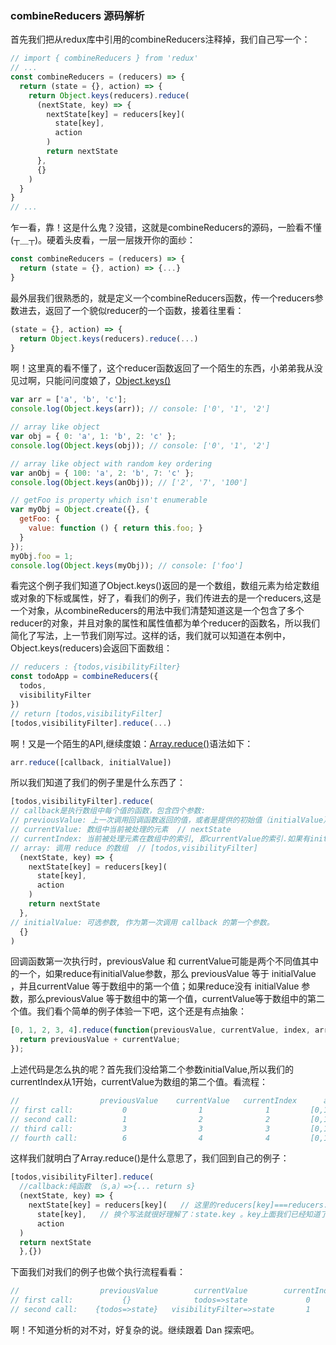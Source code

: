 ### combineReducers 源码解析
首先我们把从redux库中引用的combineReducers注释掉，我们自己写一个：
```js
// import { combineReducers } from 'redux' 
// ...
const combineReducers = (reducers) => {
  return (state = {}, action) => {
    return Object.keys(reducers).reduce(
      (nextState, key) => {
        nextState[key] = reducers[key](
          state[key],
          action
        )
        return nextState
      },
      {}
    )
  }
}
// ...
```
乍一看，靠！这是什么鬼？没错，这就是combineReducers的源码，一脸看不懂(┬＿┬)。硬着头皮看，一层一层拨开你的面纱：
```js
const combineReducers = (reducers) => {
  return (state = {}, action) => {...}
}
```
最外层我们很熟悉的，就是定义一个combineReducers函数，传一个reducers参数进去，返回了一个貌似reducer的一个函数，接着往里看：
```js
(state = {}, action) => {
  return Object.keys(reducers).reduce(...)
}
```
啊！这里真的看不懂了，这个reducer函数返回了一个陌生的东西，小弟弟我从没见过啊，只能问问度娘了，[Object.keys()](https://developer.mozilla.org/en-US/docs/Web/JavaScript/Reference/Global_Objects/Object/keys)
```js
var arr = ['a', 'b', 'c'];
console.log(Object.keys(arr)); // console: ['0', '1', '2']

// array like object
var obj = { 0: 'a', 1: 'b', 2: 'c' };
console.log(Object.keys(obj)); // console: ['0', '1', '2']

// array like object with random key ordering
var anObj = { 100: 'a', 2: 'b', 7: 'c' };
console.log(Object.keys(anObj)); // ['2', '7', '100']

// getFoo is property which isn't enumerable
var myObj = Object.create({}, {
  getFoo: {
    value: function () { return this.foo; }
  } 
});
myObj.foo = 1;
console.log(Object.keys(myObj)); // console: ['foo']
```
看完这个例子我们知道了Object.keys()返回的是一个数组，数组元素为给定数组或对象的下标或属性，好了，看我们的例子，我们传进去的是一个reducers,这是一个对象，从combineReducers的用法中我们清楚知道这是一个包含了多个reducer的对象，并且对象的属性和属性值都为单个reducer的函数名，所以我们简化了写法，上一节我们刚写过。这样的话，我们就可以知道在本例中，Object.keys(reducers)会返回下面数组：
```js
// reducers : {todos,visibilityFilter}
const todoApp = combineReducers({
  todos,
  visibilityFilter
})
// return [todos,visibilityFilter]
[todos,visibilityFilter].reduce(...)
```
啊！又是一个陌生的API,继续度娘：[Array.reduce()](https://developer.mozilla.org/zh-CN/docs/Web/JavaScript/Reference/Global_Objects/Array/Reduce_clone)语法如下：
```js
arr.reduce([callback, initialValue])
```
所以我们知道了我们的例子里是什么东西了：
```js
[todos,visibilityFilter].reduce(
// callback是执行数组中每个值的函数，包含四个参数:
// previousValue: 上一次调用回调函数返回的值，或者是提供的初始值（initialValue） // {}
// currentValue: 数组中当前被处理的元素  // nextState
// currentIndex: 当前被处理元素在数组中的索引, 即currentValue的索引.如果有initialValue初始值, 从0开始.如果没有从1开始.  // key
// array: 调用 reduce 的数组  // [todos,visibilityFilter]
  (nextState, key) => {
    nextState[key] = reducers[key](
      state[key],
      action
    )
    return nextState
  },
// initialValue: 可选参数, 作为第一次调用 callback 的第一个参数。
  {}
)
```
回调函数第一次执行时，previousValue 和 currentValue可能是两个不同值其中的一个，如果reduce有initialValue参数，那么 previousValue 等于 initialValue ，并且currentValue 等于数组中的第一个值；如果reduce没有 initialValue 参数，那么previousValue 等于数组中的第一个值，currentValue等于数组中的第二个值。我们看个简单的例子体验一下吧，这个还是有点抽象：
```js
[0, 1, 2, 3, 4].reduce(function(previousValue, currentValue, index, array){
  return previousValue + currentValue;
});
```
上述代码是怎么执的呢？首先我们没给第二个参数initialValue,所以我们的currentIndex从1开始，currentValue为数组的第二个值。看流程：
```js
//                  previousValue    currentValue   currentIndex      array      return value
// first call:           0                1              1         [0,1,2,3,4]        1
// second call:          1                2              2         [0,1,2,3,4]        3
// third call:           3                3              3         [0,1,2,3,4]        6
// fourth call:          6                4              4         [0,1,2,3,4]        10
```
这样我们就明白了Array.reduce()是什么意思了，我们回到自己的例子：
```js
[todos,visibilityFilter].reduce(
  //callback:纯函数 （s,a）=>{... return s} 
  (nextState, key) => {
    nextState[key] = reducers[key](   // 这里的reducers[key]===reducers.key 就是具体某个reducer.
      state[key],   // 换个写法就很好理解了：state.key 。key上面我们已经知道了是Object.keys（reducers）返回的属性,即todos reducer返回的state或者//visibilityFilter reducer返回的state.   ！！！改变了被combine的reducer的state时就会更新顶层的state
      action
  )
  return nextState
  },{})
```
下面我们对我们的例子也做个执行流程看看：
```js
//                  previousValue        currentValue        currentIndex              array               return value
// first call:           {}              todos=>state             0         [todos,visibilityFilter]      {todos=>state}
// second call:    {todos=>state}   visibilityFilter=>state       1         [todos,visibilityFilter]   {todos=>state,visibilityFilter=>state}
```
啊！不知道分析的对不对，好复杂的说。继续跟着 Dan 探索吧。